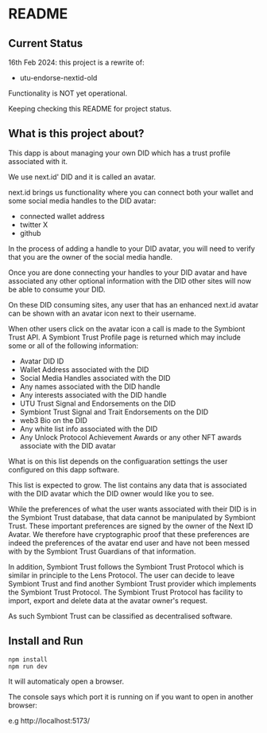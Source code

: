 # README

## Current Status

16th Feb 2024: this project is a rewrite of:

* utu-endorse-nextid-old

Functionality is NOT yet operational.

Keeping checking this README for project status.

## What is this project about?

This dapp is about managing your own DID which has a trust profile associated with it.

We use next.id' DID and it is called an avatar.

next.id brings us functionality where you can connect both your wallet and some social media handles to the DID avatar:

* connected wallet address
* twitter X
* github

In the process of adding a handle to your DID avatar, you will need to verify that you are the owner of the social media handle.

Once you are done connecting your handles to your DID avatar and have associated any other optional information with the DID other sites will now be able to consume your DID.

On these DID consuming sites, any user that has an enhanced next.id avatar can be shown with an avatar icon next to their username.

When other users click on the avatar icon a call is made to the Symbiont Trust API. A Symbiont Trust Profile page is returned which may include some or all of the following information:

* Avatar DID ID
* Wallet Address associated with the DID
* Social Media Handles associated with the DID
* Any names associated with the DID handle
* Any interests associated with the DID handle
* UTU Trust Signal and Endorsements on the DID
* Symbiont Trust Signal and Trait Endorsements on the DID
* web3 Bio on the DID
* Any white list info associated with the DID
* Any Unlock Protocol Achievement Awards or any other NFT awards associate with the DID avatar

What is on this list depends on the configuaration settings the user configured on this dapp software.

This list is expected to grow. The list contains any data that is associated with the DID avatar which the DID owner would like you to see. 

While the preferences of what the user wants associated with their DID is in the Symbiont Trust database, that data cannot be manipulated by Symbiont Trust. These important preferences are signed by the owner of the Next ID Avatar. We therefore have cryptographic proof that these preferences are indeed the preferences of the avatar end user and have not been messed with by the Symbiont Trust Guardians of that information.

In addition, Symbiont Trust follows the Symbiont Trust Protocol which is similar in principle to the Lens Protocol. The user can decide to leave Symbiont Trust and find another Symbiont Trust provider which implements the Symbiont Trust Protocol. The Symbiont Trust Protocol has facility to import, export and delete data at the avatar owner's request.

As such Symbiont Trust can be classified as decentralised software.

## Install and Run

```
npm install
npm run dev
```

It will automaticaly open a browser. 

The console says which port it is running on if you want to open in another browser:

e.g http://localhost:5173/